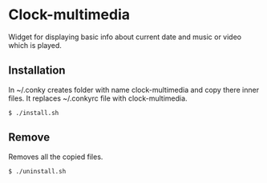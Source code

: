 # Clock-multimedia
Widget for displaying basic info about current date and music or video which is played.
## Installation
In ~/.conky creates folder with name clock-multimedia and copy there inner files. It replaces ~/.conkyrc file with clock-multimedia.
```
$ ./install.sh
```
## Remove
Removes all the copied files.
```
$ ./uninstall.sh
```
